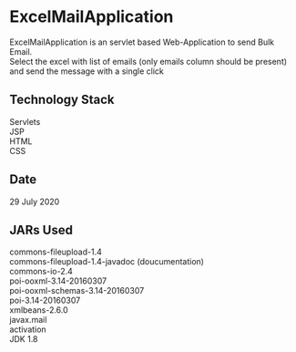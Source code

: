 # ExcelMailApplication
ExcelMailApplication is an servlet based Web-Application to send Bulk Email.
</br> Select the excel with list of emails (only emails column should be present) and send the message with a single click
## Technology Stack
Servlets</br>
JSP </br>
HTML</br>
CSS</br>

## Date
29 July 2020

## JARs Used
commons-fileupload-1.4</br>
commons-fileupload-1.4-javadoc (doucumentation) </br>
commons-io-2.4</br>
poi-ooxml-3.14-20160307</br>
poi-ooxml-schemas-3.14-20160307</br>
poi-3.14-20160307</br>
xmlbeans-2.6.0</br>
javax.mail</br>
activation </br>
JDK 1.8
